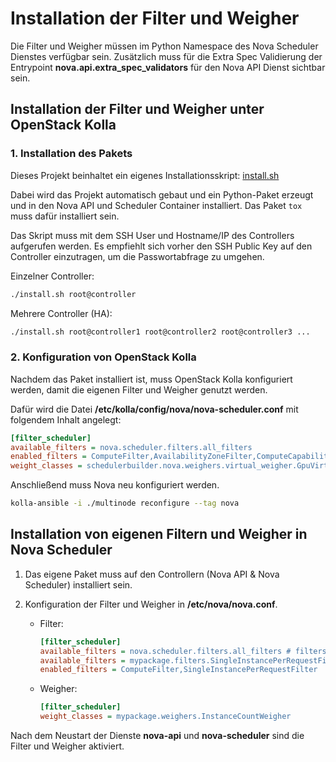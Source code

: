 # Installation der Filter und Weigher

Die Filter und Weigher müssen im Python Namespace des Nova Scheduler Dienstes verfügbar sein. Zusätzlich muss für die Extra Spec Validierung der Entrypoint **nova.api.extra_spec_validators** für den Nova API Dienst sichtbar sein.

## Installation der Filter und Weigher unter OpenStack Kolla

### 1. Installation des Pakets

Dieses Projekt beinhaltet ein eigenes Installationsskript: [install.sh](/install.sh)

Dabei wird das Projekt automatisch gebaut und ein Python-Paket erzeugt und in den Nova API und Scheduler Container installiert. Das Paket `tox` muss dafür installiert sein.

Das Skript muss mit dem SSH User und Hostname/IP des Controllers aufgerufen werden. Es empfiehlt sich vorher den SSH Public Key auf den Controller einzutragen, um die Passwortabfrage zu umgehen.

Einzelner Controller:
```bash
./install.sh root@controller
```

Mehrere Controller (HA):
```bash
./install.sh root@controller1 root@controller2 root@controller3 ...
```

### 2. Konfiguration von OpenStack Kolla

Nachdem das Paket installiert ist, muss OpenStack Kolla konfiguriert werden, damit die eigenen Filter und Weigher genutzt werden.

Dafür wird die Datei **/etc/kolla/config/nova/nova-scheduler.conf** mit folgendem Inhalt angelegt:

```ini
[filter_scheduler]
available_filters = nova.scheduler.filters.all_filters
enabled_filters = ComputeFilter,AvailabilityZoneFilter,ComputeCapabilitiesFilter,ImagePropertiesFilter,ServerGroupAntiAffinityFilter,ServerGroupAffinityFilter,AggregateInstanceExtraSpecsFilter
weight_classes = schedulerbuilder.nova.weighers.virtual_weigher.GpuVirtualWeigher
```

Anschließend muss Nova neu konfiguriert werden.

```bash
kolla-ansible -i ./multinode reconfigure --tag nova
```

## Installation von eigenen Filtern und Weigher in Nova Scheduler

1. Das eigene Paket muss auf den Controllern (Nova API & Nova Scheduler) installiert sein.

2. Konfiguration der Filter und Weigher in **/etc/nova/nova.conf**.

    - Filter:

        ```ini
        [filter_scheduler]
        available_filters = nova.scheduler.filters.all_filters # filters shipped with Nova
        available_filters = mypackage.filters.SingleInstancePerRequestFilter # Custom filter
        enabled_filters = ComputeFilter,SingleInstancePerRequestFilter
        ```

    - Weigher:

        ```ini
        [filter_scheduler]
        weight_classes = mypackage.weighers.InstanceCountWeigher
        ```

Nach dem Neustart der Dienste **nova-api** und **nova-scheduler** sind die Filter und Weigher aktiviert.
